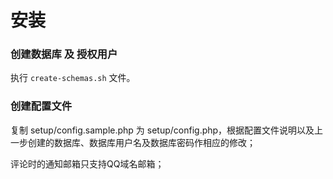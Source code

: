 # 安装
### 创建数据库 及 授权用户

执行 `create-schemas.sh` 文件。

### 创建配置文件

复制 setup/config.sample.php 为 setup/config.php，根据配置文件说明以及上一步创建的数据库、数据库用户名及数据库密码作相应的修改；

评论时的通知邮箱只支持QQ域名邮箱；
